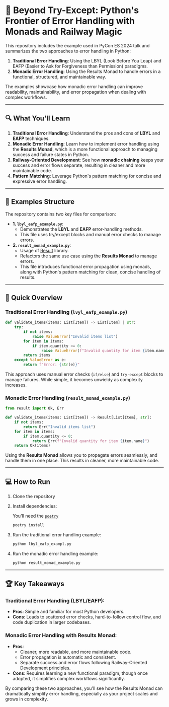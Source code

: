# 🚀 Beyond Try-Except: Python's Frontier of Error Handling with Monads and Railway Magic

This repository includes the example used in PyCon ES 2024 talk and summarizes the two approaches to error handling in Python:

1. **Traditional Error Handling**: Using the LBYL (Look Before You Leap) and EAFP (Easier to Ask for Forgiveness than Permission) paradigms.
2. **Monadic Error Handling**: Using the Results Monad to handle errors in a functional, structured, and maintainable way.

The examples showcase how monadic error handling can improve readability, maintainability, and error propagation when dealing with complex workflows.

---

## 🔍 What You'll Learn

1. **Traditional Error Handling**: Understand the pros and cons of **LBYL** and **EAFP** techniques.
2. **Monadic Error Handling**: Learn how to implement error handling using the **Results Monad**, which is a more functional approach to managing success and failure states in Python.
3. **Railway-Oriented Development**: See how **monadic chaining** keeps your success and error flows separate, resulting in cleaner and more maintainable code.
4. **Pattern Matching**: Leverage Python's pattern matching for concise and expressive error handling.

---

## 📂 Examples Structure

The repository contains two key files for comparison:

- **1. `lbyl_eafp_example.py`**:
  - Demonstrates the **LBYL** and **EAFP** error-handling methods.
  - This file uses try/except blocks and manual error checks to manage errors.
- **2. `result_monad_example.py`**:
  - Usage of [Result](https://github.com/rustedpy/result) library.
  - Refactors the same use case using the **Results Monad** to manage errors.
  - This file introduces functional error propagation using monads, along with Python's pattern matching for clean, concise handling of results.

---

## 🚀 Quick Overview

### Traditional Error Handling (`lvyl_eafp_example.py`)

```python
def validate_items(items: List[Item]) -> List[Item] | str:
    try:
        if not items:
            raise ValueError("Invalid items list")
        for item in items:
            if item.quantity <= 0:
                raise ValueError(f"Invalid quantity for item {item.name}")
        return items
    except ValueError as e:
        return f"Error: {str(e)}"
```

This approach uses manual error checks (`if/else`) and `try-except` blocks to manage failures.
While simple, it becomes unwieldy as complexity increases.

### Monadic Error Handling (`result_monad_example.py`)

```python
from result import Ok, Err

def validate_items(items: List[Item]) -> Result[List[Item], str]:
    if not items:
        return Err("Invalid items list")
    for item in items:
        if item.quantity <= 0:
            return Err(f"Invalid quantity for item {item.name}")
    return Ok(items)
```

Using the **Results Monad** allows you to propagate errors seamlessly,
and handle them in one place. This results in cleaner, more maintainable code.

---

## 💻 How to Run

1. Clone the repository

2. Install dependencies:

   You'll need the [`poetry`](https://python-poetry.org/)

   ```bash
   poetry install
   ```

3. Run the traditional error handling example:

   ```bash
   python lbyl_eafp_exampl.py
   ```

4. Run the monadic error handling example:

   ```bash
   python result_monad_example.py
   ```

---

## 🏆 Key Takeaways

### Traditional Error Handling (LBYL/EAFP):

- **Pros**: Simple and familiar for most Python developers.
- **Cons**: Leads to scattered error checks, hard-to-follow control flow, and code duplication in larger codebases.

### Monadic Error Handling with Results Monad:

- **Pros**:
  - Cleaner, more readable, and more maintainable code.
  - Error propagation is automatic and consistent.
  - Separate success and error flows following Railway-Oriented Development principles.
- **Cons**: Requires learning a new functional paradigm, though once adopted, it simplifies complex workflows significantly.

By comparing these two approaches, you'll see how the Results Monad can dramatically simplify error handling, especially as your project scales and grows in complexity.

